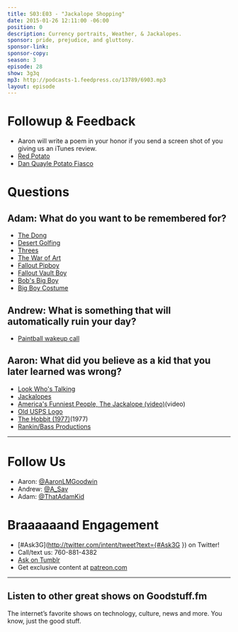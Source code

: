 ```yaml
---
title: S03:E03 - "Jackalope Shopping"
date: 2015-01-26 12:11:00 -06:00
position: 0
description: Currency portraits, Weather, & Jackalopes.
sponsor: pride, prejudice, and gluttony.
sponsor-link: 
sponsor-copy: 
season: 3
episode: 28
show: 3g3q
mp3: http://podcasts-1.feedpress.co/13789/6903.mp3
layout: episode
---
```


# Followup & Feedback
- Aaron will write a poem in your honor if you send a screen shot of you giving us an iTunes review.
- [Red Potato](http://3g3q.co/post/243099651/episode-3-red-potato-in-this-episode-andrew)
- [Dan Quayle Potato Fiasco](http://youtu.be/Wdqbi66oNuI)

# Questions

## Adam: What do you want to be remembered for?
- [The Dong](http://en.wikipedia.org/wiki/Vietnamese_dong)
- [Desert Golfing](https://itunes.apple.com/us/app/desert-golfing/id902062673?mt=8&at=10lrY7)
- [Threes](https://itunes.apple.com/us/app/threes!/id779157948?mt=8&at=10lrY7)
- [The War of Art](http://amzn.com/B007A4SDCG?tag=aar06-20)
- [Fallout Pipboy](http://fallout.wikia.com/wiki/Pip-Boy)
- [Fallout Vault Boy](http://fallout.wikia.com/wiki/Vault_Boy)
- [Bob's Big Boy](http://www.furmanifesto.com/wp-content/uploads/2013/11/bobs-big-boy.jpg)
- [Big Boy Costume](http://www.costume-works.com/bobs_big_boy.html)

## Andrew: What is something that will automatically ruin your day?
- [Paintball wakeup call](http://youtu.be/moDqWGC8rE0)

## Aaron: What did you believe as a kid that you later learned was wrong?
- [Look Who's Talking](http://www.imdb.com/title/tt0097778/)
- [Jackalopes](http://www.ebay.com/bhp/jackalope-taxidermy)
- [America's Funniest People, The Jackalope (video)](http://youtu.be/MN72IOFs4zg)(video)
- [Old USPS Logo](http://www.freevector.com/site_media/preview_images/FreeVector-US-Mail.jpg)
- [The Hobbit (1977)](http://www.imdb.com/title/tt0077687/)(1977)
- [Rankin/Bass Productions](http://en.wikipedia.org/wiki/Rankin/Bass_Productions)

***

# Follow Us

* Aaron: [@AaronLMGoodwin](http://twitter.com/aaronlmgoodwin)
* Andrew: [@A_Sav](http://twitter.com/a_sav)
* Adam: [@ThatAdamKid](http://twitter.com/thatadamkid)

# Braaaaaand Engagement

* [#Ask3G](http://twitter.com/intent/tweet?text={#Ask3G }) on Twitter!
* Call/text us: 760-881-4382
* [Ask on Tumblr](http://3g3q.co/ask)
* Get exclusive content at [patreon.com](http://www.patreon.com/3g3q)

---

## Listen to other great shows on Goodstuff.fm

The internet’s favorite shows on technology, culture, news and more. You know, just the good stuff.
